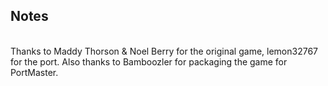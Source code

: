 ## Notes
<br/>
Thanks to Maddy Thorson & Noel Berry for the original game, lemon32767 for the port.  Also thanks to Bamboozler for packaging the game for PortMaster.
<br/>
